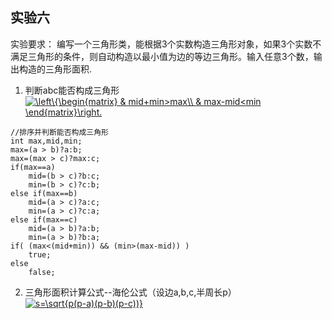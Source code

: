 ## 实验六 ##
实验要求：
  编写一个三角形类，能根据3个实数构造三角形对象，如果3个实数不满足三角形的条件，则自动构造以最小值为边的等边三角形。输入任意3个数，输出构造的三角形面积.

1. 判断abc能否构成三角形 
  <a href="https://www.codecogs.com/eqnedit.php?latex=\left\{\begin{matrix}&space;&&space;mid&plus;min>max\\&space;&&space;max-mid<min&space;\end{matrix}\right." target="_blank"><img src="https://latex.codecogs.com/gif.latex?\left\{\begin{matrix}&space;&&space;mid&plus;min>max\\&space;&&space;max-mid<min&space;\end{matrix}\right." title="\left\{\begin{matrix} & mid+min>max\\ & max-mid<min \end{matrix}\right." /></a>

~~~
//排序并判断能否构成三角形
int max,mid,min;
max=(a > b)?a:b;
max=(max > c)?max:c;
if(max==a)
	mid=(b > c)?b:c;
	min=(b > c)?c:b;
else if(max==b)
	mid=(a > c)?a:c;
	min=(a > c)?c:a;
else if(max==c)
	mid=(a > b)?a:b;
	min=(a > b)?b:a;
if( (max<(mid+min)) && (min>(max-mid)) )
	true;
else
	false;

~~~


2. 三角形面积计算公式--海伦公式（设边a,b,c,半周长p）
<a href="https://www.codecogs.com/eqnedit.php?latex=s=\sqrt{p(p-a)(p-b)(p-c))}" target="_blank"><img src="https://latex.codecogs.com/gif.latex?s=\sqrt{p(p-a)(p-b)(p-c))}" title="s=\sqrt{p(p-a)(p-b)(p-c))}" /></a>

